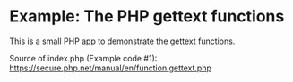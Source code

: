 # Example: The PHP gettext functions
This is a small PHP app to demonstrate the gettext functions.

Source of index.php (Example code #1): https://secure.php.net/manual/en/function.gettext.php
